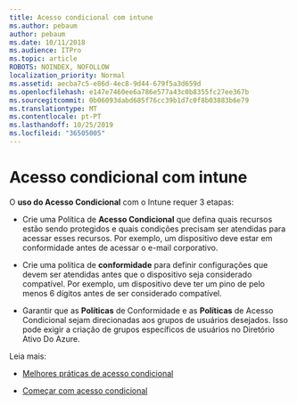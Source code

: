 ```yaml
---
title: Acesso condicional com intune
ms.author: pebaum
author: pebaum
ms.date: 10/11/2018
ms.audience: ITPro
ms.topic: article
ROBOTS: NOINDEX, NOFOLLOW
localization_priority: Normal
ms.assetid: aecba7c5-e86d-4ec8-9d44-679f5a3d659d
ms.openlocfilehash: e147e7460ee6a786e577a43c0b8355fc27ee367b
ms.sourcegitcommit: 0b06093dabd685f76cc39b1d7c0f8b03883b6e79
ms.translationtype: MT
ms.contentlocale: pt-PT
ms.lasthandoff: 10/25/2019
ms.locfileid: "36505005"
---
```

# <a name="conditional-access-with-intune"></a>Acesso condicional com intune

O **uso do Acesso Condicional** com o Intune requer 3 etapas: 
  
- Crie uma Política de **Acesso Condicional** que defina quais recursos estão sendo protegidos e quais condições precisam ser atendidas para acessar esses recursos. Por exemplo, um dispositivo deve estar em conformidade antes de acessar o e-mail corporativo. 
    
- Crie uma política de **conformidade** para definir configurações que devem ser atendidas antes que o dispositivo seja considerado compatível. Por exemplo, um dispositivo deve ter um pino de pelo menos 6 dígitos antes de ser considerado compatível. 
    
- Garantir que as **Políticas** de Conformidade e as **Políticas** de Acesso Condicional sejam direcionadas aos grupos de usuários desejados. Isso pode exigir a criação de grupos específicos de usuários no Diretório Ativo Do Azure. 
    
Leia mais:
  
- [Melhores práticas de acesso condicional](https://docs.microsoft.com/azure/active-directory/conditional-access/best-practices)
    
- [Começar com acesso condicional](https://docs.microsoft.com/azure/active-directory/active-directory-conditional-access-azure-portal-get-started)
    


